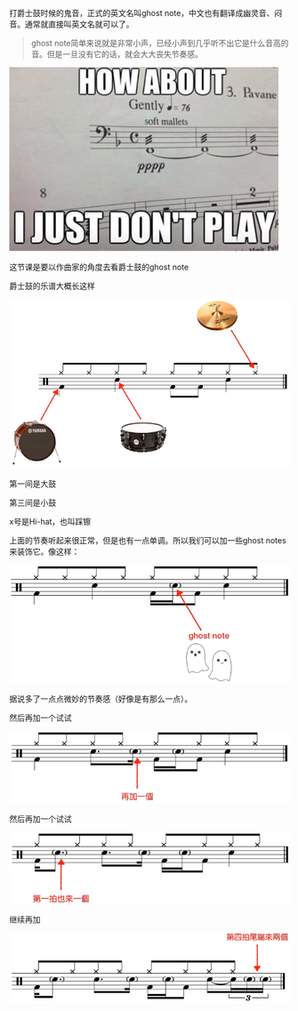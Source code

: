 打爵士鼓时候的鬼音，正式的英文名叫ghost note，中文也有翻译成幽灵音、闷音。通常就直接叫英文名就可以了。

> ghost note简单来说就是非常小声，已经小声到几乎听不出它是什么音高的音。但是一旦没有它的话，就会大大丧失节奏感。

![](https://raw.githubusercontent.com/songmz/ImageHosting/master/img/20210206224045.png)

这节课是要以作曲家的角度去看爵士鼓的ghost note

爵士鼓的乐谱大概长这样

![](https://raw.githubusercontent.com/songmz/ImageHosting/master/img/20210206224307.png)

第一间是大鼓

第三间是小鼓

x号是Hi-hat，也叫踩镲

上面的节奏听起来很正常，但是也有一点单调。所以我们可以加一些ghost notes来装饰它。像这样：

![](https://raw.githubusercontent.com/songmz/ImageHosting/master/img/20210206224949.png)

据说多了一点点微妙的节奏感（好像是有那么一点）。

然后再加一个试试

![](https://raw.githubusercontent.com/songmz/ImageHosting/master/img/20210206225218.png)

然后再加一个试试

![](https://raw.githubusercontent.com/songmz/ImageHosting/master/img/20210206225304.png)

继续再加

![](https://raw.githubusercontent.com/songmz/ImageHosting/master/img/20210206225346.png)

